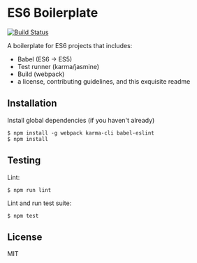 ES6 Boilerplate
===============================================================================

[![Build Status](https://travis-ci.org/rjz/es6-client-boilerplate.svg?branch=master)](https://travis-ci.org/rjz/es6-client-boilerplate)

A boilerplate for ES6 projects that includes:

  * Babel (ES6 -> ES5)
  * Test runner (karma/jasmine)
  * Build (webpack)
  * a license, contributing guidelines, and this exquisite readme

Installation
-------------------------------------------------------------------------------

Install global dependencies (if you haven't already)

    $ npm install -g webpack karma-cli babel-eslint
    $ npm install

Testing
-------------------------------------------------------------------------------

Lint:

    $ npm run lint

Lint and run test suite:

    $ npm test

License
-------------------------------------------------------------------------------

MIT

